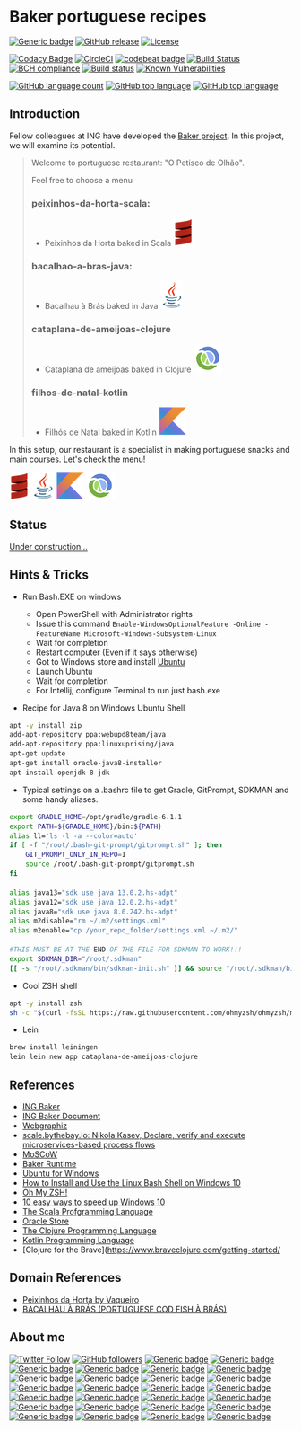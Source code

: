 # Baker portuguese recipes

[![Generic badge](https://img.shields.io/static/v1.svg?label=GitHub&message=Baker%20portuguese%20recipes&color=informational)](https://github.com/jesperancinha/portuguese-recipes) 
[![GitHub release](https://img.shields.io/github/release-pre/jesperancinha/portuguese-recipes.svg)](#)
[![License](https://img.shields.io/badge/License-Apache%202.0-blue.svg)](https://opensource.org/licenses/Apache-2.0)

[![Codacy Badge](https://api.codacy.com/project/badge/Grade/4ba1ad293d674b00b66db2db6fc6e3e9)](https://www.codacy.com/manual/jofisaes/portuguese-recipes?utm_source=github.com&amp;utm_medium=referral&amp;utm_content=jesperancinha/portuguese-recipes&amp;utm_campaign=Badge_Grade)
[![CircleCI](https://circleci.com/gh/jesperancinha/portuguese-recipes.svg?style=svg)](https://circleci.com/gh/jesperancinha/portuguese-recipes)
[![codebeat badge](https://codebeat.co/badges/58319e19-d5c1-414d-ad76-7f8acf833e60)](https://codebeat.co/projects/github-com-jesperancinha-portuguese-recipes-master)
[![Build Status](https://travis-ci.org/jesperancinha/portuguese-recipes.svg?branch=master)](https://travis-ci.org/jesperancinha/portuguese-recipes)
[![BCH compliance](https://bettercodehub.com/edge/badge/jesperancinha/portuguese-recipes?branch=master)](https://bettercodehub.com/results/jesperancinha/portuguese-recipes)
[![Build status](https://ci.appveyor.com/api/projects/status/k2ukf8h95eys6npr?svg=true)](https://ci.appveyor.com/project/jesperancinha/portuguese-recipes)
[![Known Vulnerabilities](https://snyk.io/test/github/jesperancinha/portuguese-recipes/badge.svg)](https://snyk.io/test/github/jesperancinha/portuguese-recipes)

[![GitHub language count](https://img.shields.io/github/languages/count/jesperancinha/portuguese-recipes.svg)](#)
[![GitHub top language](https://img.shields.io/github/languages/top/jesperancinha/portuguese-recipes.svg)](#)
[![GitHub top language](https://img.shields.io/github/languages/code-size/jesperancinha/portuguese-recipes.svg)](#)

## Introduction

Fellow colleagues at ING have developed the [Baker project](https://ing-bank.github.io/baker). In this project, we will examine its potential.

> Welcome to portuguese restaurant: "O Petisco de Olhão".
>
> Feel free to choose a menu
>
> ### peixinhos-da-horta-scala:
> -   Peixinhos da Horta baked in Scala [![alt text](Documentation/pr-Scala-s.png "Scala")](./peixinhos-da-horta-scala)
> 
> ### bacalhao-a-bras-java:
> -   Bacalhau à Brás baked in Java [![alt text](Documentation/pr-Java-s.png "Java")](./bacalhao-a-bras-java)
> 
> ### cataplana-de-ameijoas-clojure 
> -   Cataplana de ameijoas baked in Clojure [![alt text](Documentation/pr-Clojure-s.png "Clojure")](./cataplana-de-ameijoas-clojure)
>
> ### filhos-de-natal-kotlin 
> -   Filhós de Natal baked in Kotlin [![alt text](Documentation/pr-Kotlin-s.png "Kotlin")](./filhos-de-natal-kotlin)
>

In this setup, our restaurant is a specialist in making portuguese snacks and main courses. Let's check the menu!

[![alt text](Documentation/pr-Scala-s.png "Scala")](https://www.scala-lang.org/)
[![alt text](Documentation/pr-Java-s.png "Java")](https://docs.oracle.com/javase/tutorial/java/index.html)
[![alt text](Documentation/pr-Kotlin-s.png "Kotlin")](https://kotlinlang.org/)
[![alt text](Documentation/pr-Clojure-s.png "Clojure")](https://clojure.org/)

## Status

[Under construction...](https://github.com/jesperancinha/project-signer/blob/master/project-signer-templates/UnderConstruction.md)

## Hints & Tricks

-   Run Bash.EXE on windows
    -   Open PowerShell with Administrator rights
    -   Issue this command `Enable-WindowsOptionalFeature -Online -FeatureName Microsoft-Windows-Subsystem-Linux`
    -   Wait for completion
    -   Restart computer (Even if it says otherwise)
    -   Got to Windows store and install [Ubuntu](https://www.microsoft.com/en-us/p/ubuntu/9nblggh4msv6?activetab=pivot:overviewtab)
    -   Launch Ubuntu
    -   Wait for completion
    -   For Intellij, configure Terminal to run just bash.exe

-  Recipe for Java 8 on Windows Ubuntu Shell

```bash
apt -y install zip
add-apt-repository ppa:webupd8team/java
add-apt-repository ppa:linuxuprising/java
apt-get update
apt-get install oracle-java8-installer
apt install openjdk-8-jdk
```

-  Typical settings on a .bashrc file to get Gradle, GitPrompt, SDKMAN and some handy aliases.

```bash
export GRADLE_HOME=/opt/gradle/gradle-6.1.1
export PATH=${GRADLE_HOME}/bin:${PATH}
alias ll='ls -l -a --color=auto'
if [ -f "/root/.bash-git-prompt/gitprompt.sh" ]; then
    GIT_PROMPT_ONLY_IN_REPO=1
    source /root/.bash-git-prompt/gitprompt.sh
fi

alias java13="sdk use java 13.0.2.hs-adpt"
alias java12="sdk use java 12.0.2.hs-adpt"
alias java8="sdk use java 8.0.242.hs-adpt"
alias m2disable="rm ~/.m2/settings.xml"
alias m2enable="cp /your_repo_folder/settings.xml ~/.m2/"

#THIS MUST BE AT THE END OF THE FILE FOR SDKMAN TO WORK!!!
export SDKMAN_DIR="/root/.sdkman"
[[ -s "/root/.sdkman/bin/sdkman-init.sh" ]] && source "/root/.sdkman/bin/sdkman-init.sh"
```

-   Cool ZSH shell

```bash
apt -y install zsh
sh -c "$(curl -fsSL https://raw.githubusercontent.com/ohmyzsh/ohmyzsh/master/tools/install.sh)"
```

-   Lein

```bash
brew install leiningen
lein lein new app cataplana-de-ameijoas-clojure
```

## References

-   [ING Baker](https://github.com/ing-bank/baker)
-   [ING Baker Document](https://ing-bank.github.io/baker)
-   [Webgraphiz](http://www.webgraphviz.com/)
-   [scale.bythebay.io: Nikola Kasev, Declare, verify and execute microservices-based process flows](https://www.youtube.com/watch?v=0bWQwUmeXHU)
-   [MoSCoW](https://en.wikipedia.org/wiki/MoSCoW_method)
-   [Baker Runtime](https://search.maven.org/artifact/com.ing.baker/baker-runtime_2.12/3.0.1/jar)
-   [Ubuntu for Windows](https://www.microsoft.com/en-us/p/ubuntu/9nblggh4msv6?activetab=pivot:overviewtab)
-   [How to Install and Use the Linux Bash Shell on Windows 10](https://www.howtogeek.com/249966/how-to-install-and-use-the-linux-bash-shell-on-windows-10/)
-   [Oh My ZSH!](https://github.com/ohmyzsh/ohmyzsh/)
-   [10 easy ways to speed up Windows 10](https://www.cnet.com/how-to/easy-ways-to-speed-up-windows-10/)
-   [The Scala Profgramming Language](https://www.scala-lang.org/)
-   [Oracle Store](https://shop.oracle.com/)
-   [The Clojure Programming Language](https://clojure.org/)
-   [Kotlin Programming Language](https://kotlinlang.org/)
-   [Clojure for the Brave](https://www.braveclojure.com/getting-started/

## Domain References

-   [Peixinhos da Horta by Vaqueiro](https://www.vaqueiro.pt/receitas/detalhe/1535/peixinhos-da-horta)
-   [BACALHAU À BRÁS (PORTUGUESE COD FISH À BRÁS)](https://easyportugueserecipes.com/bacalhau-a-bras-portuguese-cod-fish-a-bras/)

## About me

[![Twitter Follow](https://img.shields.io/twitter/follow/joaofse?label=João%20Esperancinha&style=social)](https://twitter.com/joaofse)
[![GitHub followers](https://img.shields.io/github/followers/jesperancinha.svg?label=jesperancinha&style=social)](https://github.com/jesperancinha)
[![Generic badge](https://img.shields.io/static/v1.svg?label=BitBucket&message=jesperancinha&color=navy)](https://bitbucket.org/jesperancinha)
[![Generic badge](https://img.shields.io/static/v1.svg?label=GitLab&message=jesperancinha&color=navy)](https://gitlab.com/jesperancinha)
[![Generic badge](https://img.shields.io/static/v1.svg?label=Homepage&message=joaofilipesabinoesperancinha.nl&color=6495ED)](http://joaofilipesabinoesperancinha.nl)
[![Generic badge](https://img.shields.io/static/v1.svg?label=Homepage&message=Time%20Disruption%20Studios&color=6495ED)](http://tds.joaofilipesabinoesperancinha.nl/)
[![Generic badge](https://img.shields.io/static/v1.svg?label=Homepage&message=Image%20Train%20Filters&color=6495ED)](http://itf.joaofilipesabinoesperancinha.nl/)
[![Generic badge](https://img.shields.io/static/v1.svg?label=Homepage&message=MancalaJE&color=6495ED)](http://mancalaje.joaofilipesabinoesperancinha.nl/)
[![Generic badge](https://img.shields.io/static/v1.svg?label=Articles&message=On%20The%20Web&color=purple)](https://github.com/jesperancinha/project-signer/blob/master/project-signer-templates/LossArticles.md)
[![Generic badge](https://img.shields.io/static/v1.svg?label=DEV&message=Profile&color=green)](https://dev.to/jofisaes)
[![Generic badge](https://img.shields.io/static/v1.svg?label=Medium&message=@jofisaes&color=green)](https://medium.com/@jofisaes)
[![Generic badge](https://img.shields.io/static/v1.svg?label=Hackernoon&message=@jesperancinha&color=green)](https://hackernoon.com/@jesperancinha)
[![Generic badge](https://img.shields.io/static/v1.svg?label=Free%20Code%20Camp&message=jofisaes&color=008000)](https://www.freecodecamp.org/jofisaes)
[![Generic badge](https://img.shields.io/static/v1.svg?label=Hackerrank&message=jofisaes&color=008000)](https://www.hackerrank.com/jofisaes)
[![Generic badge](https://img.shields.io/static/v1.svg?label=Code%20Forces&message=jesperancinha&color=008000)](https://codeforces.com/profile/jesperancinha)
[![Generic badge](https://img.shields.io/static/v1.svg?label=Coder%20Byte&message=jesperancinha&color=008000)](https://coderbyte.com/profile/jesperancinha)
[![Generic badge](https://img.shields.io/static/v1.svg?label=Code%20Wars&message=jesperancinha&color=008000)](https://www.codewars.com/users/jesperancinha)
[![Generic badge](https://img.shields.io/static/v1.svg?label=Acclaim%20Badges&message=joao-esperancinha&color=red)](https://www.youracclaim.com/users/joao-esperancinha/badges)
[![Generic badge](https://img.shields.io/static/v1.svg?label=All%20Badges&message=Badges&color=red)](https://github.com/jesperancinha/project-signer/blob/master/project-signer-templates/Badges.md)
[![Generic badge](https://img.shields.io/static/v1.svg?label=Status&message=Project%20Status&color=red)](https://github.com/jesperancinha/project-signer/blob/master/project-signer-templates/Status.md)
[![Generic badge](https://img.shields.io/static/v1.svg?label=Google%20Apps&message=Joao+Filipe+Sabino+Esperancinha&color=orange)](https://play.google.com/store/apps/developer?id=Joao+Filipe+Sabino+Esperancinha)
[![Generic badge](https://img.shields.io/static/v1.svg?label=Code%20Pen&message=jesperancinha&color=orange)](https://codepen.io/jesperancinha)
[![Generic badge](https://img.shields.io/static/v1.svg?label=GitHub&message=ITF%20Chartizate%20Android&color=yellow)](https://github.com/JEsperancinhaOrg/itf-chartizate-android)
[![Generic badge](https://img.shields.io/static/v1.svg?label=GitHub&message=ITF%20Chartizate%20Java&color=yellow)](https://github.com/JEsperancinhaOrg/itf-chartizate-modules/tree/master/itf-chartizate-java)
[![Generic badge](https://img.shields.io/static/v1.svg?label=GitHub&message=ITF%20Chartizate%20API&color=yellow)](https://github.com/JEsperancinhaOrg/itf-chartizate/tree/master/itf-chartizate-api)
[![Generic badge](https://img.shields.io/static/v1.svg?label=GitHub&message=Markdowner%20Core&color=yellow)](https://github.com/jesperancinha/markdowner/tree/master/markdowner-core)
[![Generic badge](https://img.shields.io/static/v1.svg?label=GitHub&message=Markdowner%20Filter&color=yellow)](https://github.com/jesperancinha/markdowner/tree/master/markdowner-filter)
[![Generic badge](https://img.shields.io/static/v1.svg?label=Docker%20Images&message=jesperanciha&color=099CEC)](https://github.com/jesperancinha/project-signer/blob/master/project-signer-templates/DockerImages.md)
